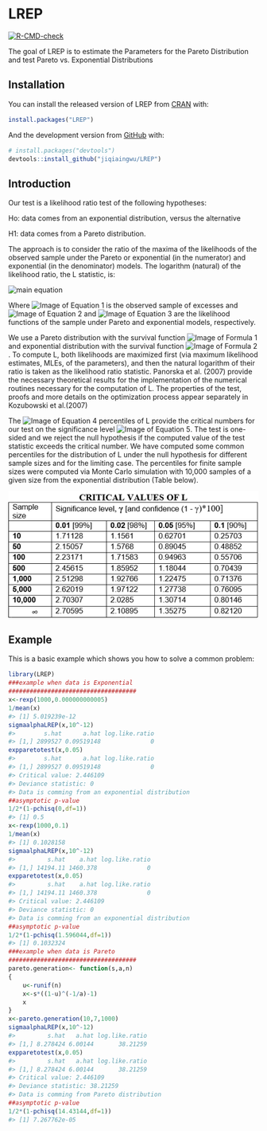 
<!-- README.md is generated from README.Rmd. Please edit that file -->

# LREP

<!-- badges: start -->

[![R-CMD-check](https://github.com/jiqiaingwu/LREP/workflows/R-CMD-check/badge.svg)](https://github.com/jiqiaingwu/LREP/actions)
<!-- badges: end -->

The goal of LREP is to estimate the Parameters for the Pareto
Distribution and test Pareto vs. Exponential Distributions

## Installation

You can install the released version of LREP from
[CRAN](https://CRAN.R-project.org) with:

``` r
install.packages("LREP")
```

And the development version from [GitHub](https://github.com/) with:

``` r
# install.packages("devtools")
devtools::install_github("jiqiaingwu/LREP")
```

## Introduction

Our test is a likelihood ratio test of the following hypotheses:

Ho: data comes from an exponential distribution, versus the alternative

H1: data comes from a Pareto distribution.

The approach is to consider the ratio of the maxima of the likelihoods
of the observed sample under the Pareto or exponential (in the
numerator) and exponential (in the denominator) models. The logarithm
(natural) of the likelihood ratio, the L statistic, is:

![main
equation](https://latex.codecogs.com/svg.image?L=log%5Cfrac%7Bmax(%5Cunderset%7B%5Calpha%20%3E0,s%3E0%7D%7Bsup%7DL_%7BPareto%7D(%5Cvec%7Bx%7D%7C%5Calpha,s),%5Cunderset%7B%5Csigma%20%3E0%7D%7Bsup%7DL_%7Bexp%7D(%5Cvec%7Bx%7D%20%7C%20%5Csigma%20))%7D%7B%5Cunderset%7B%5Csigma%20%3E0%7D%7Bsup%7DL_%7Bexp%7D(%5Cvec%7Bx%7D%7C%5Csigma%20)%7D)

Where ![Image of Equation
1](https://latex.codecogs.com/svg.image?%5Cvec%7Bx%7D) is the observed
sample of excesses and ![Image of Equation
2](https://latex.codecogs.com/svg.image?L_%7BPareto%7D(%5Cvec%7Bx%7D%7C%5Calpha%20,s))
and ![Image of Equation
3](https://latex.codecogs.com/svg.image?L_%7Bexp%7D(%5Cvec%7Bx%7D%7C%5Csigma%20))
are the likelihood functions of the sample under Pareto and exponential
models, respectively.

We use a Pareto distribution with the survival function ![Image of
Formula
1](https://latex.codecogs.com/svg.image?S(x)=P(X%3Ex)=(%5Cfrac%7B1%7D%7B1+%5Cfrac%7Bx%7D%7Bs%5Calpha%7D%7D)%5E%7Ba%7D)
and exponential distribution with the survival function ![Image of
Formula
2](https://latex.codecogs.com/svg.image?S(x)=P(X%3Ex)=exp(-%20%5Cfrac%7Bx%7D%7B%5Csigma%20%7D)).
To compute L, both likelihoods are maximized first (via maximum
likelihood estimates, MLEs, of the parameters), and then the natural
logarithm of their ratio is taken as the likelihood ratio statistic.
Panorska et al. (2007) provide the necessary theoretical results for the
implementation of the numerical routines necessary for the computation
of L. The properties of the test, proofs and more details on the
optimization process appear separately in Kozubowski et al.(2007)

The ![Image of Equation
4](https://latex.codecogs.com/svg.image?(1%20-%20%5Cgamma)100)
percentiles of L provide the critical numbers for our test on the
significance level ![Image of Equation
5](https://latex.codecogs.com/svg.image?%5Cgamma%20). The test is
one-sided and we reject the null hypothesis if the computed value of the
test statistic exceeds the critical number. We have computed some common
percentiles for the distribution of L under the null hypothesis for
different sample sizes and for the limiting case. The percentiles for
finite sample sizes were computed via Monte Carlo simulation with 10,000
samples of a given size from the exponential distribution (Table below).

![Table 1](man/figures/Table1.png)

## Example

This is a basic example which shows you how to solve a common problem:

``` r
library(LREP)
###example when data is Exponential
####################################
x<-rexp(1000,0.000000000005)
1/mean(x)
#> [1] 5.019239e-12
sigmaalphaLREP(x,10^-12)
#>        s.hat      a.hat log.like.ratio
#> [1,] 2899527 0.09519148              0
expparetotest(x,0.05)
#>        s.hat      a.hat log.like.ratio
#> [1,] 2899527 0.09519148              0
#> Critical value: 2.446109 
#> Deviance statistic: 0 
#> Data is comming from an exponential distribution
##asymptotic p-value
1/2*(1-pchisq(0,df=1))
#> [1] 0.5
x<-rexp(1000,0.1)
1/mean(x)
#> [1] 0.1028158
sigmaalphaLREP(x,10^-12)
#>         s.hat    a.hat log.like.ratio
#> [1,] 14194.11 1460.378              0
expparetotest(x,0.05)
#>         s.hat    a.hat log.like.ratio
#> [1,] 14194.11 1460.378              0
#> Critical value: 2.446109 
#> Deviance statistic: 0 
#> Data is comming from an exponential distribution
##asymptotic p-value
1/2*(1-pchisq(1.596044,df=1))
#> [1] 0.1032324
###example when data is Pareto
####################################
pareto.generation<- function(s,a,n)
{
    u<-runif(n)
    x<-s*((1-u)^(-1/a)-1)
    x
}
x<-pareto.generation(10,7,1000)
sigmaalphaLREP(x,10^-12)
#>         s.hat   a.hat log.like.ratio
#> [1,] 8.278424 6.00144       38.21259
expparetotest(x,0.05)
#>         s.hat   a.hat log.like.ratio
#> [1,] 8.278424 6.00144       38.21259
#> Critical value: 2.446109 
#> Deviance statistic: 38.21259 
#> Data is comming from Pareto distribution
##asymptotic p-value
1/2*(1-pchisq(14.43144,df=1))
#> [1] 7.267762e-05
```
